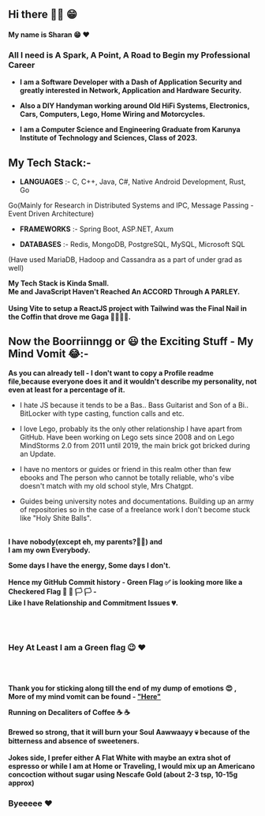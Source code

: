 ## Hi there 👋🏻 😁

<!--
**sharansudheer/sharansudheer** is a ✨ _special_ ✨ repository because its `README.md` (this file) appears on your GitHub profile.

Here are some ideas to get you started:

- 🔭 I’m currently working on ...
- 🌱 I’m currently learning ...
- 👯 I’m looking to collaborate on ...
- 🤔 I’m looking for help with ...
- 💬 Ask me about ...
- 📫 How to reach me: ...
- 😄 Pronouns: ...
- ⚡ Fun fact: ...
-->
#### My name is Sharan 😁 ❤️

### All I need is A Spark, A Point, A Road to Begin my Professional Career

- **I am a Software Developer with a Dash of Application Security and greatly interested in Network, Application and Hardware Security.**

- **Also a DIY Handyman working around Old HiFi Systems, Electronics, Cars, Computers, Lego, Home Wiring and Motorcycles.**

- **I am a Computer Science and Engineering Graduate from Karunya Institute of Technology and Sciences, Class of 2023.** 

## My Tech Stack:- 

- <b>LANGUAGES</b> :-  C, C++, Java, C#, Native Android Development, Rust, Go

Go(Mainly for Research in Distributed Systems and IPC, Message Passing - Event Driven Architecture)

- <b>FRAMEWORKS</b> :- Spring Boot, ASP.NET, Axum

- <b>DATABASES</b> :-  Redis, MongoDB, PostgreSQL, MySQL, Microsoft SQL

(Have used MariaDB, Hadoop and Cassandra as a part of under grad as well)

**My Tech Stack is Kinda Small.<br>Me and JavaScript Haven't Reached <b>An ACCORD</b> Through A <b> PARLEY</b>.<br><br>Using Vite to setup a ReactJS project with Tailwind was the Final Nail in the Coffin that drove me Gaga 💃🏻🕺🏻.**

## Now the Boorriinngg or 😃 the Exciting Stuff - My Mind Vomit 😂:- 

**As you can already tell - I don't want to copy a Profile readme file,because everyone does it and it wouldn't describe my personality, not even at least for a percentage of it.**

- I hate JS because it tends to be a Bas.. Bass Guitarist and Son of a Bi.. BitLocker with type casting, function calls and etc.

- I love Lego, probably its the only other relationship I have apart from GitHub. Have been working on Lego sets since 2008 and on Lego MindStorms 2.0 from 2011 until 2019, the main brick got bricked during an Update. 

- I have no mentors or guides or friend in this realm other than few ebooks and The person who cannot be totally reliable, who's vibe doesn't match with my old school style, Mrs Chatgpt. 
 
- Guides being university notes and documentations. Building up an army of repositories so in the case of a  freelance work I don't become stuck like "Holy Shite Balls".
<br><br>

**I have nobody(except eh, my parents?🤔🤒) and<br> I am my own Everybody.**
 
**Some days I have the energy, Some days I don't. <br><br>Hence my GitHub Commit history - Green Flag ✅ is looking more like a Checkered Flag 🏁 🏁 🏳️ 🏳️ - <br>Like I have Relationship and Commitment Issues 💔.**

<br><br>

### Hey At Least I am a Green flag 😉 ❤️

<br><br>

**Thank you for sticking along till the end of my dump of emotions 😍 ,<br> More of my mind vomit can be found - ["Here"](https://github.com/sharansudheer/museum-of-projects)**

**Running on Decaliters of Coffee ☕️ ☕️<br><br>
Brewed so strong, that it will burn your Soul Aawwaayy 💀 because of the bitterness and absence of sweeteners.<br><br>
Jokes side, I prefer either A Flat White with maybe an extra shot of espresso or while I am at Home or Traveling, I would mix up an Americano concoction without sugar using Nescafe Gold (about 2-3 tsp, 10-15g approx)**

### Byeeeee ❤️
 

 <!-- - An Electrician, eh a DIY guy who knows stuff by learning it through understanding the requirements of the home, discussing and working under the guidance of a licensed Electrician, tasks like assembling a switch panel which might be having 2 incoming phases eg a R phase and B phase for load distribution, or maybe an UPS line, etc. When I took up the charge of upgrading my grand parents home's Single Phase 240VAC, 32A service to Three Phase, 240VAC, 64A service in 2018 
 
 ### Eh unedited from here below
  etc like the John Sinclair of Engineering(the sweet version of the OG Sins(Éclair, Sinclair - get it 🤣🤌🏻)
I have no mentors, guides other than few ebooks and the person who cannot be totally reliable, whos vibe doesn't match with my old school style chatgpt. I have nobody and I am my own Everybody

Some days I have the energy some days I don't and hence my commit green flag is looking more like a checkered flag 

Hey atleast I am a Green flag 😉

 Building up an army of repositories so in the case of a  freelance work I don't become stuck like "Holy Shite Balls"

And just to explore tech stacks that I find to be interesting or related to Uni, like trying to conquer a land and become a self proclaimed Emperor

What is on the outside doesn't matter much as long as what is on the inside is solid 

Frontend vs backend

I don't want money as a support but a nice stable job

Don't worry, open source is my unpaid therapist in a right way. A place to dump my mind vomit

I don't want to copy a profile readme file cause everyone does it and it wouldn't describe my personality at least for a percentage of it -->